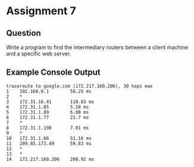 # Assignment 7

## Question

Write a program to find the intermediary routers between a client machine and a specific web server.

## Example Console Output

```
traceroute to google.com (172.217.160.206), 30 hops max
1    192.168.0.1        58.29 ms
2    *
3    172.31.16.41       110.83 ms
4    172.31.1.85        5.58 ms
5    172.31.1.89        6.08 ms
6    172.31.1.77        21.7 ms
7    *
8    172.31.1.198       7.01 ms
9    *
10   172.31.1.66        51.16 ms
11   209.85.173.49      59.83 ms
12   *
13   *
14   172.217.160.206    200.92 ms
```
